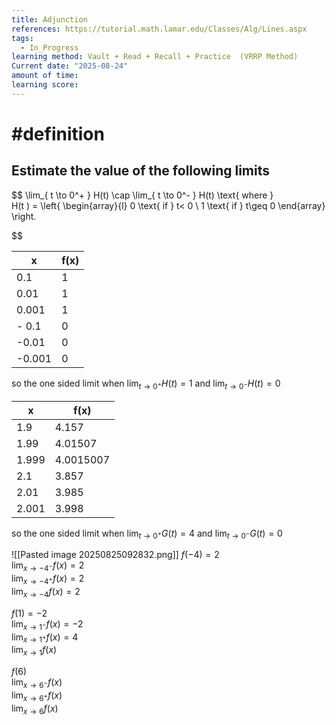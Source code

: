 ```yaml
---
title: Adjunction
references: https://tutorial.math.lamar.edu/Classes/Alg/Lines.aspx
tags:
  - In_Progress
learning method: Vault + Read + Recall + Practice  (VRRP Method)
Current date: "2025-08-24"
amount of time: 
learning score:
---
```


#  #definition 

## Estimate the value of the following limits 
$$
\lim_{ t \to 0^+ }    H(t)  \cap  \lim_{ t \to  0^- }  H(t)  \text{ where }   
H(t )  = \left\{ \begin{array}{l} 0 \text{  if } t< 0    \\
1  \text{ if } t\geq   0 
 \end{array}  \right. 

$$


| x      | f(x) |
| ------ | ---- |
| 0.1    | 1    |
| 0.01   | 1    |
| 0.001  | 1    |
| - 0.1  | 0    |
| -0.01  | 0    |
| -0.001 | 0    |
so the one sided limit when  $\lim_{ t \to 0^+ }    H(t)=1$  and $\lim_{ t \to  0^- }  H(t)=0$

| x     | f(x)      |
| ----- | --------- |
| 1.9   | 4.157     |
| 1.99  | 4.01507   |
| 1.999 | 4.0015007 |
| 2.1   | 3.857     |
| 2.01  | 3.985     |
| 2.001 | 3.998     |
so the one sided limit when  $\lim_{ t \to 0^+ }    G(t)=4$  and $\lim_{ t \to  0^- }  G(t)=0$ 






![[Pasted image 20250825092832.png]]
$f(-4) = 2$  
$\lim_{x \to -4^-} f(x)=2$  
$\lim_{x \to -4^+} f(x)=2$  
$\lim_{x \to -4} f(x)=2$  

$f(1)=-2$  
$\lim_{x \to 1^-} f(x)=-2$  
$\lim_{x \to 1^+} f(x)=4$  
$\lim_{x \to 1} f(x)$  

$f(6)$  
$\lim_{x \to 6^-} f(x)$  
$\lim_{x \to 6^+} f(x)$  
$\lim_{x \to 6} f(x)$  
